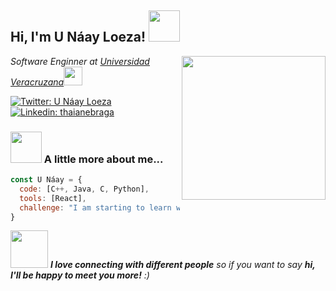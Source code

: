 <h2> Hi, I'm U Náay Loeza! <img src="https://media.giphy.com/media/mGcNjsfWAjY5AEZNw6/giphy.gif" width="50"></h2>
<img align='right' src="https://media.giphy.com/media/l1gbaJ2DMZPN7U6tur/giphy.gif" width="230">
<p><em>Software Enginner at <a href="https://www.uv.mx">Universidad Veracruzana</a><img src="https://media.giphy.com/media/fYSnHlufseco8Fh93Z/giphy.gif" width="30"></br>
</em></p>

[![Twitter: U Náay Loeza](https://img.shields.io/twitter/follow/unaay20?style=social)]([https://twitter.com/ThaiiBraga](https://www.instagram.com/unaay20/))
[![Linkedin: thaianebraga](https://img.shields.io/badge/-unaayloeza-blue?style=flat-square&logo=Linkedin&logoColor=white&link=https://www.linkedin.com/in/thaianebraga/)](https://www.linkedin.com/in/u-náay-loeza-9831b42aa/)



### <img src="https://media.giphy.com/media/VgCDAzcKvsR6OM0uWg/giphy.gif" width="50"> A little more about me...  

```javascript
const U Náay = {
  code: [C++, Java, C, Python],
  tools: [React],
  challenge: "I am starting to learn web development"
}
```

<img src="https://media.giphy.com/media/LnQjpWaON8nhr21vNW/giphy.gif" width="60"> <em><b>I love connecting with different people</b> so if you want to say <b>hi, I'll be happy to meet you more!</b> :)</em>
